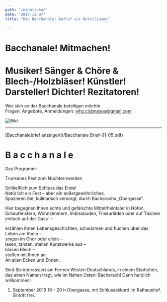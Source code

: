 ```yaml
---
path: "/einblicke/"
date: "2017-11-07"
title: "Die Bacchanale: Aufruf zur Beteiligung"

---
```

# Bacchanale! Mitmachen!
# Musiker! Sänger & Chöre & Blech-/Holzbläser! Künstler! Darsteller! Dichter! Rezitatoren!

Wer sich an der Bacchanale beteiligen möchte   
Fragen, Angebote, Anmeldungen:  whz.clubnaxos@gmail.com     


![Bild](/barb2.jpg)
<hr />

[Bacchanalebrief anzeigen](/Bacchanale Brief-01-05.pdf)  

# B a c c h a n a l e     
Das Programm:    

Trunkenes Fest zum Nüchternwerden    

Schließlich zum Schluss das Ende!   
Natürlich ein Fest – aber ein außergewöhnliches.    
Spazieren Sie, kulinarisch versorgt, durch Bacharachs „Obergasse“.    

Hier begegnen Ihnen echte und gefälschte Mittelrheintaler in Höfen, Schaufenstern, Wohnzimmern, Imbissbuden, Friseurläden oder auf Tischen einfach auf der Gass´ –   

erzählen Ihnen Lebensgeschichten, schwärmen und fluchen über das Leben am Rhein –   
singen im Chor oder allein –   
lesen, tanzen, stellen Kunstwerke aus –   
blasen Blech –   
stoßen mit Ihnen an.   
An allen Ecken und Enden.    

Sind Sie interessiert am Fernen Westen Deutschlands, in einem Städtchen, das einen Namen trägt, wie im Nahen Osten: Bacharach!
Dann herzlich willkommen!    
1. September 2019    16 – 20 h Obergasse, mit Schlussakkord im Rathaushof.    
Eintritt frei.






